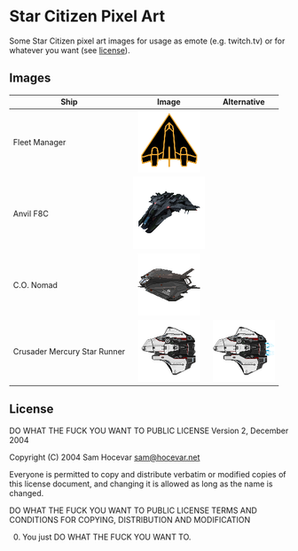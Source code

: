 # Star Citizen Pixel Art

Some Star Citizen pixel art images for usage as emote (e.g. twitch.tv) or for
whatever you want (see [license](#license)).

## Images

| Ship                          |  Image                                                                                                                       | Alternative
| ----------------------------- |:----------------------------------------------------------------------------------------------------------------------------:|:-----------------------------------------------------------------------------------------------------------------------------------------------:|
| Fleet Manager                 | ![Fleet Manager](./png/fleet-manager-112x112.png "fleet-manager-112x112.png")                                                | |
| Anvil F8C                     | ![Anvil F8C](./png/anvil-f8c-112x112.png "anvil-f8c-112x112.png")                                                            | |
| C.O. Nomad                    | ![C.O. Nomad](./png/co-nomad-112x112.png "co-nomad-112x112.png")                                                             | |
| Crusader Mercury Star Runner  | ![Crusader Mercury Star Runner](./png/crusader-mercury-star-runner-112x112.png "crusader-mercury-star-runner-112x112.png")   | ![Crusader Mercury Star Runner](./png/crusader-mercury-star-runner-exhaust-112x112.png "crusader-mercury-star-runner-exhaust-112x112.png") |

## License

DO WHAT THE FUCK YOU WANT TO PUBLIC LICENSE
        Version 2, December 2004

Copyright (C) 2004 Sam Hocevar <sam@hocevar.net>

Everyone is permitted to copy and distribute verbatim or modified
copies of this license document, and changing it is allowed as long
as the name is changed.

DO WHAT THE FUCK YOU WANT TO PUBLIC LICENSE
TERMS AND CONDITIONS FOR COPYING, DISTRIBUTION AND MODIFICATION

0. You just DO WHAT THE FUCK YOU WANT TO.
